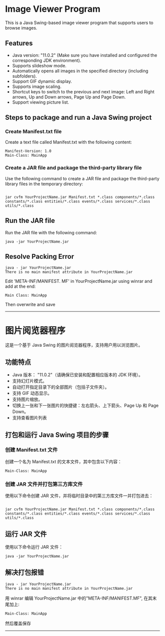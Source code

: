 # Image Viewer Program

This is a Java Swing-based image viewer program that supports users to browse images.

## Features

- Java version: "11.0.2" (Make sure you have installed and configured the corresponding JDK environment).
- Supports slideshow mode.
- Automatically opens all images in the specified directory (including subfolders).
- Support GIF dynamic display.
- Supports image scaling.
- Shortcut keys to switch to the previous and next image: Left and Right arrows, Up and Down arrows, Page Up and Page Down.
- Support viewing picture list.

## Steps to package and run a Java Swing project

### Create Manifest.txt file

Create a text file called Manifest.txt with the following content:

```
Manifest-Version: 1.0
Main-Class: MainApp
```

### Create a JAR file and package the third-party library file

Use the following command to create a JAR file and package the third-party library files in the temporary directory:

```

jar cvfm YourProjectName.jar Manifest.txt *.class components/*.class constants/*.class entities/*.class events/*.class services/*.class utils/*.class

```

## Run the JAR file

Run the JAR file with the following command:

```
java -jar YourProjectName.jar
```

## Resolve Packing Error

```
java - jar YourProjectName.jar
There is no main manifest attribute in YourProjectName.jar
```

Edit 'META-INF/MANIFEST. MF' in YourProjectName.jar using winrar and add at the end:

```
Main Class: MainApp
```

Then overwrite and save

<hr>

# 图片阅览器程序

这是一个基于 Java Swing 的图片阅览器程序，支持用户用以浏览图片。

## 功能特点

- Java 版本： "11.0.2"（请确保已安装和配置相应版本的 JDK 环境）。
- 支持幻灯片模式。
- 自动打开指定目录下的全部图片（包括子文件夹）。
- 支持 GIF 动态显示。
- 支持图片缩放。
- 切换上一张和下一张图片的快捷键：左右箭头、上下箭头、Page Up 和 Page Down。
- 支持查看图片列表

## 打包和运行 Java Swing 项目的步骤

### 创建 Manifest.txt 文件

创建一个名为 Manifest.txt 的文本文件，其中包含以下内容：

```
Main-Class: MainApp
```

### 创建 JAR 文件并打包第三方库文件

使用以下命令创建 JAR 文件，并将临时目录中的第三方库文件一并打包进去：

```

jar cvfm YourProjectName.jar Manifest.txt *.class components/*.class constants/*.class entities/*.class events/*.class services/*.class utils/*.class

```

## 运行 JAR 文件

使用以下命令运行 JAR 文件：

```
java -jar YourProjectName.jar
```

## 解决打包报错

```
java - jar YourProjectName.jar
There is no main manifest attribute in YourProjectName.jar
```

用 winrar 编辑 YourProjectName.jar 中的"META-INF/MANIFEST.MF", 在其末尾加上:

```
Main-Class: MainApp

```

然后覆盖保存

<hr>

